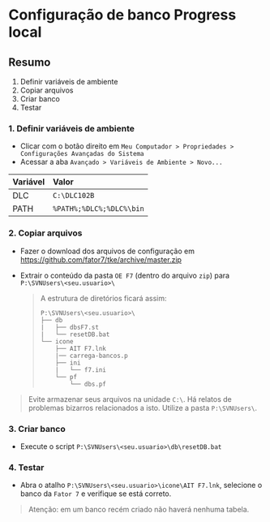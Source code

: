 # Configuração de banco Progress local

## Resumo

1. Definir variáveis de ambiente
2. Copiar arquivos
3. Criar banco
4. Testar

### 1. Definir variáveis de ambiente
- Clicar com o botão direito em `Meu Computador > Propriedades > Configurações Avançadas do Sistema`
- Acessar a aba `Avançado > Variáveis de Ambiente > Novo...`

|Variável |Valor                   |
|:--------|:-----------------------|
|DLC      |`C:\DLC102B            `|
|PATH     |`%PATH%;%DLC%;%DLC%\bin`|

### 2. Copiar arquivos
- Fazer o download dos arquivos de configuração em https://github.com/fator7/tke/archive/master.zip
- Extrair o conteúdo da pasta `OE F7` (dentro do arquivo `zip`) para `P:\SVNUsers\<seu.usuario>\`

  > A estrutura de diretórios ficará assim:
  > ```
  > P:\SVNUsers\<seu.usuario>\
  > ├── db
  > |   ├── dbsF7.st
  > |   └── resetDB.bat
  > └── icone
  >     ├── AIT F7.lnk
  >     |── carrega-bancos.p
  >     ├── ini
  >     |   └── f7.ini
  >     └── pf
  >         └── dbs.pf
  > ```

> Evite armazenar seus arquivos na unidade `C:\`. Há relatos de problemas bizarros relacionados a isto. Utilize a pasta `P:\SVNUsers\`.

### 3. Criar banco
- Execute o script `P:\SVNUsers\<seu.usuario>\db\resetDB.bat`

### 4. Testar
- Abra o atalho `P:\SVNUsers\<seu.usuario>\icone\AIT F7.lnk`, selecione o banco da `Fator 7` e verifique se está correto.

> Atenção: em um banco recém criado não haverá nenhuma tabela.
